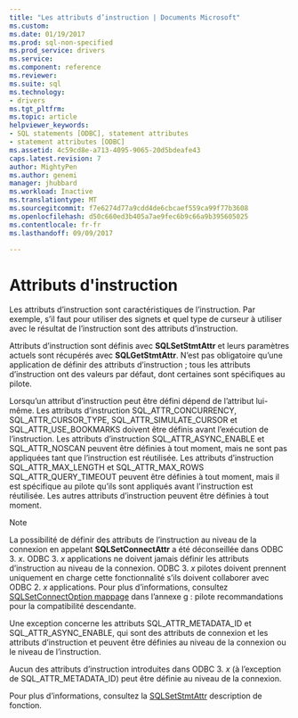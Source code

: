 ```yaml
---
title: "Les attributs d’instruction | Documents Microsoft"
ms.custom: 
ms.date: 01/19/2017
ms.prod: sql-non-specified
ms.prod_service: drivers
ms.service: 
ms.component: reference
ms.reviewer: 
ms.suite: sql
ms.technology:
- drivers
ms.tgt_pltfrm: 
ms.topic: article
helpviewer_keywords:
- SQL statements [ODBC], statement attributes
- statement attributes [ODBC]
ms.assetid: 4c59cd8e-a713-4095-9065-20d5bdeafe43
caps.latest.revision: 7
author: MightyPen
ms.author: genemi
manager: jhubbard
ms.workload: Inactive
ms.translationtype: MT
ms.sourcegitcommit: f7e6274d77a9cdd4de6cbcaef559ca99f77b3608
ms.openlocfilehash: d50c660ed3b405a7ae9fec6b9c66a9b395605025
ms.contentlocale: fr-fr
ms.lasthandoff: 09/09/2017

---
```

# <a name="statement-attributes"></a>Attributs d'instruction
Les attributs d’instruction sont caractéristiques de l’instruction. Par exemple, s’il faut pour utiliser des signets et quel type de curseur à utiliser avec le résultat de l’instruction sont des attributs d’instruction.  
  
 Attributs d’instruction sont définis avec **SQLSetStmtAttr** et leurs paramètres actuels sont récupérés avec **SQLGetStmtAttr**. N’est pas obligatoire qu’une application de définir des attributs d’instruction ; tous les attributs d’instruction ont des valeurs par défaut, dont certaines sont spécifiques au pilote.  
  
 Lorsqu’un attribut d’instruction peut être défini dépend de l’attribut lui-même. Les attributs d’instruction SQL_ATTR_CONCURRENCY, SQL_ATTR_CURSOR_TYPE, SQL_ATTR_SIMULATE_CURSOR et SQL_ATTR_USE_BOOKMARKS doivent être définis avant l’exécution de l’instruction. Les attributs d’instruction SQL_ATTR_ASYNC_ENABLE et SQL_ATTR_NOSCAN peuvent être définies à tout moment, mais ne sont pas appliquées tant que l’instruction est réutilisée. Les attributs d’instruction SQL_ATTR_MAX_LENGTH et SQL_ATTR_MAX_ROWS SQL_ATTR_QUERY_TIMEOUT peuvent être définies à tout moment, mais il est spécifique au pilote qu’ils sont appliqués avant l’instruction est réutilisée. Les autres attributs d’instruction peuvent être définies à tout moment.  
  
> [!NOTE]  
>  La possibilité de définir des attributs de l’instruction au niveau de la connexion en appelant **SQLSetConnectAttr** a été déconseillée dans ODBC 3. *x*. ODBC 3. *x* applications ne doivent jamais définir les attributs d’instruction au niveau de la connexion. ODBC 3. *x* pilotes doivent prennent uniquement en charge cette fonctionnalité s’ils doivent collaborer avec ODBC 2. *x* applications. Pour plus d’informations, consultez [SQLSetConnectOption mappage](../../../odbc/reference/appendixes/sqlsetconnectoption-mapping.md) dans l’annexe g : pilote recommandations pour la compatibilité descendante.  
>   
>  Une exception concerne les attributs SQL_ATTR_METADATA_ID et SQL_ATTR_ASYNC_ENABLE, qui sont des attributs de connexion et les attributs d’instruction et peuvent être définies au niveau de la connexion ou le niveau de l’instruction.  
>   
>  Aucun des attributs d’instruction introduites dans ODBC 3. *x* (à l’exception de SQL_ATTR_METADATA_ID) peut être définie au niveau de la connexion.  
  
 Pour plus d’informations, consultez la [SQLSetStmtAttr](../../../odbc/reference/syntax/sqlsetstmtattr-function.md) description de fonction.

